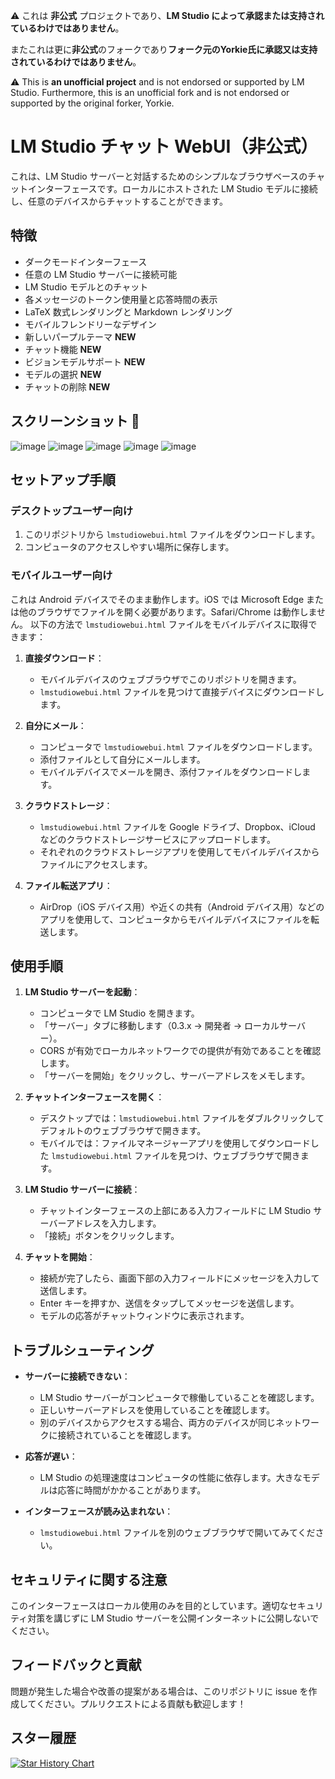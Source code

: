 ⚠️ これは **非公式** プロジェクトであり、**LM Studio によって承認または支持されているわけではありません**。

またこれは更に**非公式**のフォークであり**フォーク元のYorkie氏に承認又は支持されているわけではありません**。

⚠️ This is **an unofficial project** and is not endorsed or supported by LM Studio.
Furthermore, this is an unofficial fork and is not endorsed or supported by the original forker, Yorkie.


# LM Studio チャット WebUI（非公式）

これは、LM Studio サーバーと対話するためのシンプルなブラウザベースのチャットインターフェースです。ローカルにホストされた LM Studio モデルに接続し、任意のデバイスからチャットすることができます。

## 特徴

- ダークモードインターフェース
- 任意の LM Studio サーバーに接続可能
- LM Studio モデルとのチャット
- 各メッセージのトークン使用量と応答時間の表示
- LaTeX 数式レンダリングと Markdown レンダリング
- モバイルフレンドリーなデザイン
- 新しいパープルテーマ **NEW**
- チャット機能 **NEW**
- ビジョンモデルサポート **NEW**
- モデルの選択 **NEW**
- チャットの削除 **NEW**

## スクリーンショット 📸
![image](https://github.com/user-attachments/assets/7944a30a-6e52-467b-bf27-309f8db0bfde)
![image](https://github.com/user-attachments/assets/cecc2e50-1583-4ce6-a092-10adcb2359f3)
![image](https://github.com/user-attachments/assets/717bb8c6-ff62-4574-95e4-146909302180)
![image](https://github.com/user-attachments/assets/22275a46-f332-4ab9-b727-678a98aef7af)
![image](https://github.com/user-attachments/assets/d7cba468-166b-4d74-a98a-37ca72093b83)

## セットアップ手順

### デスクトップユーザー向け

1. このリポジトリから `lmstudiowebui.html` ファイルをダウンロードします。
2. コンピュータのアクセスしやすい場所に保存します。

### モバイルユーザー向け
これは Android デバイスでそのまま動作します。iOS では Microsoft Edge または他のブラウザでファイルを開く必要があります。Safari/Chrome は動作しません。
以下の方法で `lmstudiowebui.html` ファイルをモバイルデバイスに取得できます：

1. **直接ダウンロード**：
   - モバイルデバイスのウェブブラウザでこのリポジトリを開きます。
   - `lmstudiowebui.html` ファイルを見つけて直接デバイスにダウンロードします。

2. **自分にメール**：
   - コンピュータで `lmstudiowebui.html` ファイルをダウンロードします。
   - 添付ファイルとして自分にメールします。
   - モバイルデバイスでメールを開き、添付ファイルをダウンロードします。

3. **クラウドストレージ**：
   - `lmstudiowebui.html` ファイルを Google ドライブ、Dropbox、iCloud などのクラウドストレージサービスにアップロードします。
   - それぞれのクラウドストレージアプリを使用してモバイルデバイスからファイルにアクセスします。

4. **ファイル転送アプリ**：
   - AirDrop（iOS デバイス用）や近くの共有（Android デバイス用）などのアプリを使用して、コンピュータからモバイルデバイスにファイルを転送します。

## 使用手順

1. **LM Studio サーバーを起動**：
   - コンピュータで LM Studio を開きます。
   - 「サーバー」タブに移動します（0.3.x -> 開発者 -> ローカルサーバー）。
   - CORS が有効でローカルネットワークでの提供が有効であることを確認します。
   - 「サーバーを開始」をクリックし、サーバーアドレスをメモします。

2. **チャットインターフェースを開く**：
   - デスクトップでは：`lmstudiowebui.html` ファイルをダブルクリックしてデフォルトのウェブブラウザで開きます。
   - モバイルでは：ファイルマネージャーアプリを使用してダウンロードした `lmstudiowebui.html` ファイルを見つけ、ウェブブラウザで開きます。

3. **LM Studio サーバーに接続**：
   - チャットインターフェースの上部にある入力フィールドに LM Studio サーバーアドレスを入力します。
   - 「接続」ボタンをクリックします。

4. **チャットを開始**：
   - 接続が完了したら、画面下部の入力フィールドにメッセージを入力して送信します。
   - Enter キーを押すか、送信をタップしてメッセージを送信します。
   - モデルの応答がチャットウィンドウに表示されます。

## トラブルシューティング

- **サーバーに接続できない**：
  - LM Studio サーバーがコンピュータで稼働していることを確認します。
  - 正しいサーバーアドレスを使用していることを確認します。
  - 別のデバイスからアクセスする場合、両方のデバイスが同じネットワークに接続されていることを確認します。

- **応答が遅い**：
  - LM Studio の処理速度はコンピュータの性能に依存します。大きなモデルは応答に時間がかかることがあります。

- **インターフェースが読み込まれない**：
  - `lmstudiowebui.html` ファイルを別のウェブブラウザで開いてみてください。

## セキュリティに関する注意

このインターフェースはローカル使用のみを目的としています。適切なセキュリティ対策を講じずに LM Studio サーバーを公開インターネットに公開しないでください。

## フィードバックと貢献

問題が発生した場合や改善の提案がある場合は、このリポジトリに issue を作成してください。プルリクエストによる貢献も歓迎します！

## スター履歴

[![Star History Chart](https://api.star-history.com/svg?repos=YorkieDev/LMStudioWebUI&type=Date)](https://star-history.com/#YorkieDev/LMStudioWebUI&Date)

